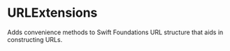# URLExtensions
Adds convenience methods to Swift Foundations URL structure that aids in constructing URLs.
